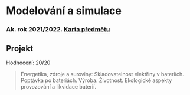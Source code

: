# Modelování a simulace
### Ak. rok 2021/2022. [Karta předmětu](https://www.fit.vut.cz/study/course/244858/.cs)

## Projekt
Hodnocení: 20/20
>Energetika, zdroje a suroviny: Skladovatelnost elektřiny v bateriích. Poptávka po bateriách. Výroba. Životnost. Ekologické aspekty provozování a likvidace baterií.